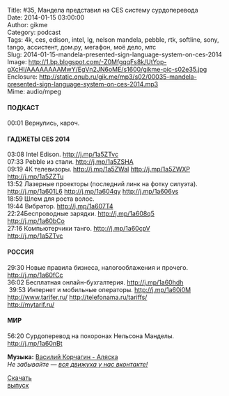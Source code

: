 Title: #35, Мандела представил на CES систему сурдоперевода  
Date: 2014-01-15 03:00:00  
Author: gikme  
Category: podcast  
Tags: 4k, ces, edison, intel, lg, nelson mandela, pebble, rtk, softline, sony, tango, ассистент, дом.ру, мегафон, моё дело, мтс  
Slug: 2014-01-15-mandela-presented-sign-language-system-on-ces-2014  
Image: http://1.bp.blogspot.com/-Z0MfgqqFs8k/UtYop-gXcHI/AAAAAAAAMwY/EgVn2JN6oME/s1600/gikme-pic-s02e35.jpg  
Enclosure: http://static.qnub.ru/gik.me/mp3/s02/00035-mandela-presented-sign-language-system-on-ces-2014.mp3  
Mime: audio/mpeg

#### ПОДКАСТ

00:01 Вернулись, кароч.

#### ГАДЖЕТЫ CES 2014 

03:08 Intel Edison. <http://j.mp/1a5ZTvc>  
07:33 Pebble из стали. <http://j.mp/1a5ZSHA>  
09:19 4К телевизоры. <http://j.mp/1a5ZWal> <http://j.mp/1a5ZWXP>  
<http://j.mp/1a5ZZTu>  
13:52 Лазерные проекторы (последний линк на фотку силуэта).  
<http://j.mp/1a601L6> <http://j.mp/1a604qy> <http://j.mp/1a606ys>  
18:59 Шлем для роста волос.  
19:44 Вибратор. <http://j.mp/1a607T4>  
22:24Беспроводные зарядки. <http://j.mp/1a608q5>  
<http://j.mp/1a60bCo>  
27:16 Компьютерчики танго. <http://j.mp/1a60cpV>  
<http://j.mp/1a5ZTvc>

#### РОССИЯ

29:30 Новые правила бизнеса, налогооблажения и прочего.  
<http://j.mp/1a60fCc>  
36:02 Бесплатная онлайн-бухгалтерия. <http://j.mp/1a60hdh>  
 39:53 Интернет и мобильные операторы. <http://j.mp/1a60i0M>  
<http://www.tarifer.ru/> <http://telefonama.ru/tariffs/>  
<http://mytarif.ru/>

#### МИР

56:20 Сурдоперевод на похоронах Нельсона Манделы.  
<http://j.mp/1a60nBt>

**Музыка:** [Василий Корчагин - Аляска](http://vk.com/bacc3)  
*Не забывайте — [вся движуха у нас вконтакте!](http://vk.com/gikme)*

[Скачать  
выпуск](http://static.qnub.ru/gik.me/mp3/s02/00035-mandela-presented-sign-language-system-on-ces-2014.mp3)

